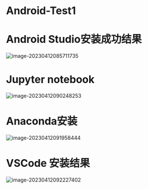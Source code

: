 # Android-Test1
# Android Studio安装成功结果





![image-20230412085711735](C:\Users\ASUS\AppData\Roaming\Typora\typora-user-images\image-20230412085711735.png)



# Jupyter notebook

![image-20230412090248253](C:\Users\ASUS\AppData\Roaming\Typora\typora-user-images\image-20230412090248253.png)



# Anaconda安装

![image-20230412091958444](C:\Users\ASUS\AppData\Roaming\Typora\typora-user-images\image-20230412091958444.png)



# VSCode 安装结果

![image-20230412092227402](C:\Users\ASUS\AppData\Roaming\Typora\typora-user-images\image-20230412092227402.png)
